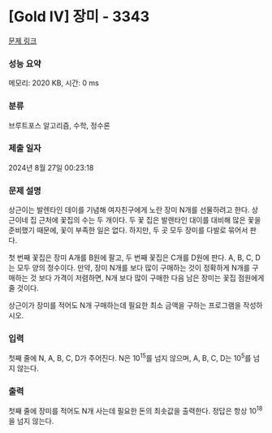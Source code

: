 # [Gold IV] 장미 - 3343 

[문제 링크](https://www.acmicpc.net/problem/3343) 

### 성능 요약

메모리: 2020 KB, 시간: 0 ms

### 분류

브루트포스 알고리즘, 수학, 정수론

### 제출 일자

2024년 8월 27일 00:23:18

### 문제 설명

<p>상근이는 발렌타인 데이를 기념해 여자친구에게 노란 장미 N개를 선물하려고 한다. 상근이네 집 근처에 꽃집의 수는 두 개이다. 두 꽃 집은 발렌타인 대이를 대비해 많은 꽃을 준비했기 때문에, 꽃이 부족한 일은 없다. 하지만, 두 곳 모두 장미를 다발로 묶어서 판다.</p>

<p>첫 번째 꽃집은 장미 A개를 B원에 팔고, 두 번째 꽃집은 C개를 D원에 판다. A, B, C, D는 모두 양의 정수이다. 만약, 장미 N개를 보다 많이 구매하는 것이 정확하게 N개를 구매하는 것 보다 가격이 저렴하면, N개 보다 많이 구매한 다음 남은 장미는 꽃집 점원에게 줄 것이다.</p>

<p>상근이가 장미를 적어도 N개 구매하는데 필요한 최소 금액을 구하는 프로그램을 작성하시오.</p>

### 입력 

 <p>첫째 줄에 N, A, B, C, D가 주어진다. N은 10<sup>15</sup>를 넘지 않으며, A, B, C, D는 10<sup>5</sup>를 넘지 않는다.</p>

### 출력 

 <p>첫째 줄에 장미를 적어도 N개 사는데 필요한 돈의 최솟값을 출력한다. 정답은 항상 10<sup>18</sup>을 넘지 않는다.</p>

